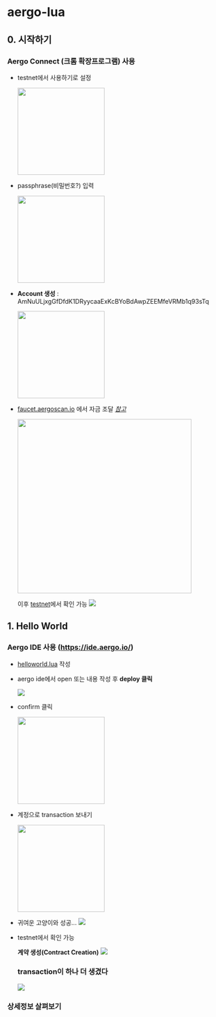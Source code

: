 # aergo-lua

## 0. 시작하기

### Aergo Connect (크롬 확장프로그램) 사용

- testnet에서 사용하기로 설정

    <img src="img/0_3.png" width="200" >

- passphrase(비밀번호?) 입력

    <img src="img/0_1.png" width="200" >

- **Account 생성** : AmNuULjxgGfDfdK1DRyycaaExKcBYoBdAwpZEEMfeVRMb1q93sTq

  <img src="img/0_4.png" width="200" >

- [faucet.aergoscan.io](https://faucet.aergoscan.io/) 에서 자금 조달
  _[참고](https://aergo.readthedocs.io/en/2.2/using-network/funding.html)_

     <img src="img/0_5.png"  width="400" >

  이후 [testnet](https://testnet.aergoscan.io/account/AmNuULjxgGfDfdK1DRyycaaExKcBYoBdAwpZEEMfeVRMb1q93sTq)에서 확인 가능
  <img src="img/0_6.png"  >

## 1. Hello World

### Aergo IDE 사용 (https://ide.aergo.io/)

- [helloworld.lua](/code/helloworld.lua) 작성
- aergo ide에서 open 또는 내용 작성 후 **deploy 클릭**

  <img src="img/1_1.jpeg"  >

- confirm 클릭

  <img src="img/1_2.png" width="200"  >

- 계정으로 transaction 보내기

  <img src="img/1_3.png" width="200"  >

- 귀여운 고양이와 성공...
  <img src="img/1_4.jpeg"   >

- testnet에서 확인 가능

  **계약 생성(Contract Creation)**
  <img src="img/1_5.png"   >

  ### transaction이 하나 더 생겼다

  <img src="img/1_6.png"   >

### 상세정보 살펴보기
